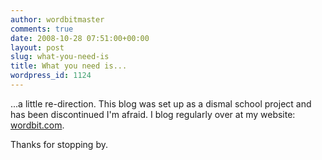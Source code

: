 ```yaml
---
author: wordbitmaster
comments: true
date: 2008-10-28 07:51:00+00:00
layout: post
slug: what-you-need-is
title: What you need is...
wordpress_id: 1124
---
```


...a little re-direction. This blog was set up as a dismal school project and has been discontinued I'm afraid. I blog regularly over at my website: [wordbit.com](http://www.wordbit.com).  
  
Thanks for stopping by.
